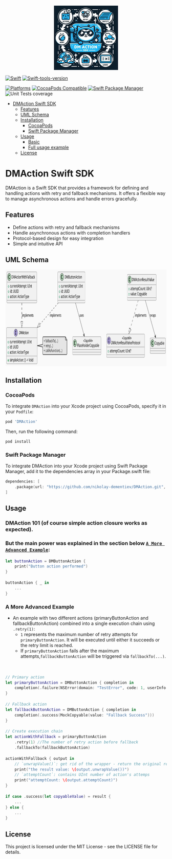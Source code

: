 <p align="center">
  <img src="https://github.com/nikolay-dementiev/DMAction/blob/main/Resources/DMAction-SDK-logo.png?raw=true" alt="DMAction-SDK-logo" height="200">
</p>

[![Swift](https://img.shields.io/badge/Swift-5\*-orange?style=flat-square)](https://img.shields.io/badge/Swift-5\*-blue?style=flat-square) [![Swift-tools-version](https://img.shields.io/badge/Swift--tools-6.0-darkorange?style=flat-square)](https://img.shields.io/badge/Swift--tools-6.0-darkorange?style=flat-square)

[![Platforms](https://img.shields.io/badge/Platforms-iOS-yellowgreen?style=flat-square)](https://img.shields.io/badge/Platforms-iOS-yellowgreen?style=flat-square)
[![CocoaPods Compatible](https://img.shields.io/cocoapods/v/DMAction.svg?style=flat-square)](https://img.shields.io/cocoapods/v/DMAction.svg)
[![Swift Package Manager](https://img.shields.io/badge/Swift_Package_Manager-compatible-orange?style=flat-square)](https://img.shields.io/badge/Swift_Package_Manager-compatible-orange?style=flat-square)
![Unit Tests coverage](https://img.shields.io/badge/Test_Coverage-99.4%25-darkgreen?style=flat-square)

- [DMAction Swift SDK](#dm-action-swift-sdk)
  - [Features](#features)
  - [UML Schema](#uml-schema)
  - [Installation](#installation)
    - [CocoaPods](#cocoaPods-installation)
    - [Swift Package Manager](#swift-package-manager-installation)
  - [Usage](#usage)
    - [Basic](#basic-usage)
    - [Full usage example](#full-usage-example)
  - [License](#license)

# DMAction Swift SDK

DMAction is a Swift SDK that provides a framework for defining and handling actions with retry and fallback mechanisms. It offers a flexible way to manage asynchronous actions and handle errors gracefully.

## Features

- Define actions with retry and fallback mechanisms
- Handle asynchronous actions with completion handlers
- Protocol-based design for easy integration
- Simple and intuitive API

## UML Schema

<p align="center">
  <img src="https://github.com/nikolay-dementiev/DMAction/blob/main/Resources/Uml-schema.svg?raw=true" alt="Uml-schema" height="300">
</p>

## Installation

### CocoaPods

To integrate `DMAction` into your Xcode project using CocoaPods, specify it in your `Podfile`:

```ruby
pod 'DMAction'
```

Then, run the following command:

```bash
pod install
```

### Swift Package Manager

To integrate DMAction into your Xcode project using Swift Package Manager, add it to the dependencies array in your Package.swift file:

```Swift
dependencies: [
    .package(url: "https://github.com/nikolay-dementiev/DMAction.git", from: "v1.0.3")
]
```
## Usage

### DMAction 101 (of course simple action closure works as expected). 
###   But the main power was explained in the section below [`A More Advanced Example`](#a-more-advanced-example):

```Swift
let buttonAction = DMButtonAction {
    print("Button action performed")
}

buttonAction { _ in
    ...
}
```

### A More Advanced Example

- An example with two different actions (primaryButtonAction and fallbackButtonAction) combined 
into a single execution chain using `.retry(1)`:
    - `1` represents the maximum number of retry attempts for `primaryButtonAction`. It will be executed until either it succeeds or the retry limit is reached.
    - If `primaryButtonAction` fails after the maximum attempts,`fallbackButtonAction` will be triggered via `fallbackTo(...)`.
```Swift


// Primary action
let primaryButtonAction = DMButtonAction { completion in
    completion(.failure(NSError(domain: "TestError", code: 1, userInfo: nil)))
}

// Fallback action
let fallbackButtonAction = DMButtonAction { completion in
    completion(.success(MockCopyable(value: "Fallback Success")))
}

// Create execution chain
let actionWithFallback = primaryButtonAction
    .retry(1) //The number of retry action before fallback
    .fallbackTo(fallbackButtonAction)
    
actionWithFallback { output in
    // `unwrapValue()`: get rid of the wrapper - return the original result value that was passed via DMButtonAction' completion closure
    print("the result value: \(output.unwrapValue())")
    // `attemptCount`: contains UInt number of action's attemps
    print("attemptCount: \(output.attemptCount)")
}

if case .success(let copyableValue) = result {
    ...
} else {
    ...
}
```

## License
This project is licensed under the MIT License - see the LICENSE file for details.
